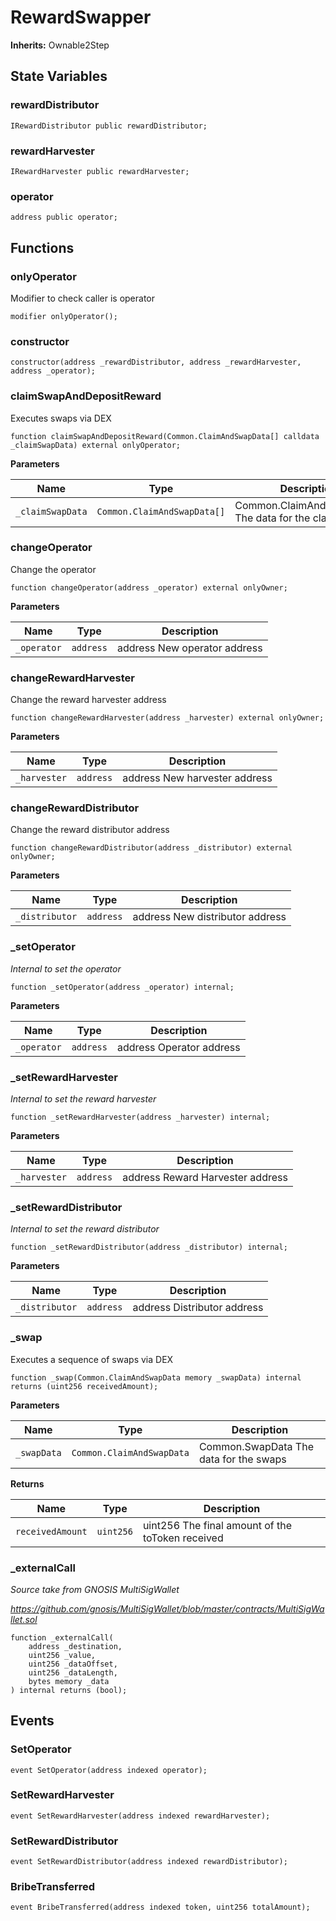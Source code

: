 # RewardSwapper
**Inherits:**
Ownable2Step


## State Variables
### rewardDistributor

```solidity
IRewardDistributor public rewardDistributor;
```


### rewardHarvester

```solidity
IRewardHarvester public rewardHarvester;
```


### operator

```solidity
address public operator;
```


## Functions
### onlyOperator

Modifier to check caller is operator


```solidity
modifier onlyOperator();
```

### constructor


```solidity
constructor(address _rewardDistributor, address _rewardHarvester, address _operator);
```

### claimSwapAndDepositReward

Executes swaps via DEX


```solidity
function claimSwapAndDepositReward(Common.ClaimAndSwapData[] calldata _claimSwapData) external onlyOperator;
```
**Parameters**

|Name|Type|Description|
|----|----|-----------|
|`_claimSwapData`|`Common.ClaimAndSwapData[]`| Common.ClaimAndSwapData[]  The data for the claims+swaps|


### changeOperator

Change the operator


```solidity
function changeOperator(address _operator) external onlyOwner;
```
**Parameters**

|Name|Type|Description|
|----|----|-----------|
|`_operator`|`address`| address  New operator address|


### changeRewardHarvester

Change the reward harvester address


```solidity
function changeRewardHarvester(address _harvester) external onlyOwner;
```
**Parameters**

|Name|Type|Description|
|----|----|-----------|
|`_harvester`|`address`| address  New harvester address|


### changeRewardDistributor

Change the reward distributor address


```solidity
function changeRewardDistributor(address _distributor) external onlyOwner;
```
**Parameters**

|Name|Type|Description|
|----|----|-----------|
|`_distributor`|`address`| address  New distributor address|


### _setOperator

*Internal to set the operator*


```solidity
function _setOperator(address _operator) internal;
```
**Parameters**

|Name|Type|Description|
|----|----|-----------|
|`_operator`|`address`| address  Operator address|


### _setRewardHarvester

*Internal to set the reward harvester*


```solidity
function _setRewardHarvester(address _harvester) internal;
```
**Parameters**

|Name|Type|Description|
|----|----|-----------|
|`_harvester`|`address`| address  Reward Harvester address|


### _setRewardDistributor

*Internal to set the reward distributor*


```solidity
function _setRewardDistributor(address _distributor) internal;
```
**Parameters**

|Name|Type|Description|
|----|----|-----------|
|`_distributor`|`address`| address  Distributor address|


### _swap

Executes a sequence of swaps via DEX


```solidity
function _swap(Common.ClaimAndSwapData memory _swapData) internal returns (uint256 receivedAmount);
```
**Parameters**

|Name|Type|Description|
|----|----|-----------|
|`_swapData`|`Common.ClaimAndSwapData`|      Common.SwapData  The data for the swaps|

**Returns**

|Name|Type|Description|
|----|----|-----------|
|`receivedAmount`|`uint256`| uint256          The final amount of the toToken received|


### _externalCall

*Source take from GNOSIS MultiSigWallet*

*https://github.com/gnosis/MultiSigWallet/blob/master/contracts/MultiSigWallet.sol*


```solidity
function _externalCall(
    address _destination,
    uint256 _value,
    uint256 _dataOffset,
    uint256 _dataLength,
    bytes memory _data
) internal returns (bool);
```

## Events
### SetOperator

```solidity
event SetOperator(address indexed operator);
```

### SetRewardHarvester

```solidity
event SetRewardHarvester(address indexed rewardHarvester);
```

### SetRewardDistributor

```solidity
event SetRewardDistributor(address indexed rewardDistributor);
```

### BribeTransferred

```solidity
event BribeTransferred(address indexed token, uint256 totalAmount);
```

